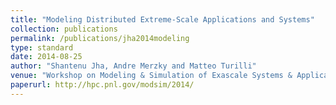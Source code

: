```yaml
---
title: "Modeling Distributed Extreme-Scale Applications and Systems"
collection: publications
permalink: /publications/jha2014modeling
type: standard
date: 2014-08-25
author: "Shantenu Jha, Andre Merzky and Matteo Turilli"
venue: "Workshop on Modeling & Simulation of Exascale Systems & Applications"
paperurl: http://hpc.pnl.gov/modsim/2014/
---
```

